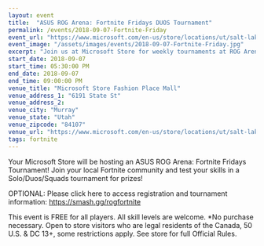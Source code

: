 ```yaml
---
layout: event
title:  "ASUS ROG Arena: Fortnite Fridays DUOS Tournament"
permalink: /events/2018-09-07-Fortnite-Friday
event_url: "https://www.microsoft.com/en-us/store/locations/ut/salt-lake-city/city-creek-center/store-21#eventid=1370214506"
event_image: "/assets/images/events/2018-09-07-Fortnite-Friday.jpg"
excerpt: "Join us at Microsoft Store for weekly tournaments at ROG Arena’s Fortnite Fridays. Play like the pros in a fun, elimination-style format and win prizes including V-Bucks or Microsoft gift cards."
start_date: 2018-09-07
start_time: 05:30:00 PM
end_date: 2018-09-07
end_time: 09:00:00 PM
venue_title: "Microsoft Store Fashion Place Mall"
venue_address_1: "6191 State St"
venue_address_2:
venue_city: "Murray"
venue_state: "Utah"
venue_zipcode: "84107"
venue_url: "https://www.microsoft.com/en-us/store/locations/ut/salt-lake-city/city-creek-center/store-21#eventid=1370214506"
tags: fortnite
---
```


Your Microsoft Store will be hosting an ASUS ROG Arena: Fortnite Fridays Tournament! Join your local Fortnite community and test your skills in a Solo/Duos/Squads tournament for prizes! 

OPTIONAL: Please click here to access registration and tournament information: https://smash.gg/rogfortnite 

This event is FREE for all players. All skill levels are welcome. *No purchase necessary. Open to store visitors who are legal residents of the Canada, 50 U.S. & DC 13+, some restrictions apply. See store for full Official Rules.